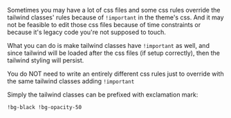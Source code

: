 
Sometimes you may have a lot of css files and some css rules override the tailwind classes' rules because of `!important` in the theme's css. And it may not be feasible to edit those css files because of time constraints or because it's legacy code you're not supposed to touch.

What you can do is make tailwind classes have `!important` as well, and since tailwind will be loaded after the css files (if setup correctly), then the tailwind styling will persist.

You do NOT need to write an entirely different css rules just to override with the same tailwind classes adding `!important`

Simply the tailwind classes can be prefixed with exclamation mark:
```
!bg-black !bg-opacity-50
```
